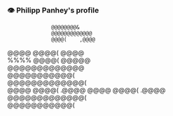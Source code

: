 ### 👁 Philipp Panhey\'s profile
                  @@@@@@@@&             
                  @@@@@@@@@@@@@         
                  @@@@(    ,@@@@        
 @@@@             @@@@(     @@@@        
 %%%%             @@@@(    @@@@@        
                  @@@@@@@@@@@@@         
           @@@@@@@@@@@(                 
         @@@@@@@@@@@@@(                 
         @@@@     @@@@(            .@@@@
         @@@@     @@@@(            .@@@@
         @@@@@@@@@@@@@(                 
           @@@@@@@@@@@(                 

<!--
**phpanhey/phpanhey** is a ✨ _special_ ✨ repository because its `README.md` (this file) appears on your GitHub profile.

Here are some ideas to get you started:

- 🔭 I’m currently working on ...
- 🌱 I’m currently learning ...
- 👯 I’m looking to collaborate on ...
- 🤔 I’m looking for help with ...
- 💬 Ask me about ...
- 📫 How to reach me: ...
- 😄 Pronouns: ...
- ⚡ Fun fact: ...
-->
